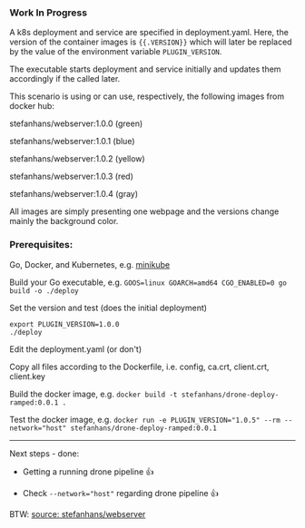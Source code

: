 ### Work In Progress

A k8s deployment and service are specified in deployment.yaml. Here, the version of the container images is `{{.VERSION}}`
which will later be replaced by the value of the environment variable `PLUGIN_VERSION`.

The executable starts deployment and service initially and updates them accordingly if the called later.

This scenario is using or can use, respectively, the following images from docker hub:

stefanhans/webserver:1.0.0 (green)

stefanhans/webserver:1.0.1 (blue)

stefanhans/webserver:1.0.2 (yellow)

stefanhans/webserver:1.0.3 (red)

stefanhans/webserver:1.0.4 (gray)

All images are simply presenting one webpage and the versions change mainly the background color.

### Prerequisites:

Go, Docker, and Kubernetes, e.g. [minikube](https://github.com/kubernetes/minikube)

Build your Go executable, e.g. `GOOS=linux GOARCH=amd64 CGO_ENABLED=0 go build -o ./deploy`

Set the version and test (does the initial deployment)

    export PLUGIN_VERSION=1.0.0
    ./deploy

Edit the deployment.yaml (or don't)

Copy all files according to the Dockerfile, i.e. config, ca.crt, client.crt, client.key

Build the docker image, e.g. `docker build -t stefanhans/drone-deploy-ramped:0.0.1 .`

Test the docker image, e.g. `docker run -e PLUGIN_VERSION="1.0.5" --rm --network="host" stefanhans/drone-deploy-ramped:0.0.1`

---

Next steps - done:

- Getting a running drone pipeline :thumbsup:

- Check `--network="host"` regarding drone pipeline :thumbsup:


BTW: [source: stefanhans/webserver](https://github.com/stefanhans/Go4k8s/tree/master/Showcase/Images/test-webserver)
